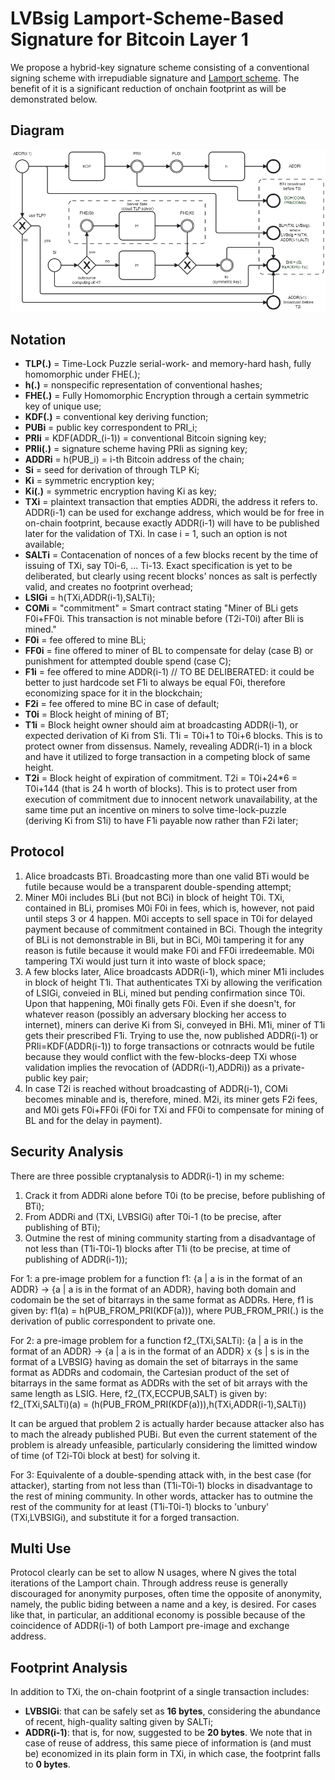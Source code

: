 # LVBsig Lamport-Scheme-Based Signature for Bitcoin Layer 1

We propose a hybrid-key signature scheme consisting of a conventional signing scheme with irrepudiable signature and [Lamport scheme](https://en.wikipedia.org/wiki/S/KEY). The benefit of it is a significant reduction of onchain footprint as will be demonstrated below.

## Diagram

![Diagram representing derivation_of_one_LVBsig_chain_cycle](keys_diagram.jpg)

## Notation

* **TLP(.)** = Time-Lock Puzzle serial-work- and memory-hard hash, fully homomorphic under FHE(.);
* **h(.)** = nonspecific representation of conventional hashes;
* **FHE(.)** = Fully Homomorphic Encryption through a certain symmetric key of unique use;
* **KDF(.)** = conventional key deriving function;
* **PUBi** = public key correspondent to PRI_i;
* **PRIi** = KDF(ADDR_(i-1)) = conventional Bitcoin signing key;
* **PRIi(.)** = signature scheme having PRIi as signing key;
* **ADDRi** = h(PUB_i) = i-th Bitcoin address of the chain;
* **Si** = seed for derivation of through TLP Ki;
* **Ki** = symmetric encryption key;
* **Ki(.)** = symmetric encryption having Ki as key;
* **TXi** = plaintext transaction that empties ADDRi, the address it refers to. ADDR(i-1) can be used for exchange address, which would be for free in on-chain footprint, because exactly ADDR(i-1) will have to be published later for the validation of TXi. In case i = 1, such an option is not available;
* **SALTi** = Contacenation of nonces of a few blocks recent by the time of issuing of TXi, say T0i-6, ... Ti-13. Exact specification is yet to be deliberated, but clearly using recent blocks' nonces as salt is perfectly valid, and creates no footprint overhead;
* **LSIGi** = h(TXi,ADDR(i-1),SALTi);
* **COMi** = "commitment" = Smart contract stating "Miner of BLi gets F0i+FF0i. This transaction is not minable before (T2i-T0i) after Bli is mined."
* **F0i** = fee offered to mine BLi;
* **FF0i** = fine offered to miner of BL to compensate for delay (case B) or punishment for attempted double spend (case C);
* **F1i** = fee offered to mine ADDR(i-1) // TO BE DELIBERATED: it could be better to just hardcode set F1i to always be equal F0i, therefore economizing space for it in the blockchain;
* **F2i** = fee offered to mine BC in case of default;
* **T0i** = Block height of mining of BT;
* **T1i** = Block height owner should aim at broadcasting ADDR(i-1), or expected derivation of Ki from S1i. T1i = T0i+1 to T0i+6 blocks. This is to protect owner from dissensus. Namely, revealing ADDR(i-1) in a block and have it utilized to forge transaction in a competing block of same height.
* **T2i** = Block height of expiration of commitment. T2i = T0i+24*6 = T0i+144 (that is 24 h worth of blocks). This is to protect user from execution of commitment due to innocent network unavailability, at the same time put an incentive on miners to solve time-lock-puzzle (deriving Ki from S1i) to have F1i payable now rather than F2i later;

## Protocol

1. Alice broadcasts BTi. Broadcasting more than one valid BTi would be futile because would be a transparent double-spending attempt;
2. Miner M0i includes BLi (but not BCi) in block of height T0i. TXi, contained in BLi, promises M0i F0i in fees, which is, however, not paid until steps 3 or 4 happen. M0i accepts to sell space in T0i for delayed payment because of commitment contained in BCi. Though the integrity of BLi is not demonstrable in Bli, but in BCi, M0i tampering it for any reason is futile because it would make F0i and FF0i irredeemable. M0i tampering TXi would just turn it into waste of block space;
3. A few blocks later, Alice broadcasts ADDR(i-1), which miner M1i includes in block of height T1i. That authenticates TXi by allowing the verification of LSIGi, conveied in BLi, mined but pending confirmation since T0i. Upon that happening, M0i finally gets F0i. Even if she doesn't, for whatever reason (possibly an adversary blocking her access to internet), miners can derive Ki from Si, conveyed in BHi. M1i, miner of T1i gets their prescribed F1i. Trying to use the, now published ADDR(i-1) or PRIi=KDF(ADDR(i-1)) to forge transactions or cotnracts would be futile because they would conflict with the few-blocks-deep TXi whose validation implies the revocation of (ADDR(i-1),ADDRi)) as a private-public key pair;
4. In case T2i is reached without broadcasting of ADDR(i-1), COMi becomes minable and is, therefore, mined. M2i, its miner gets F2i fees, and M0i gets F0i+FF0i (F0i for TXi and FF0i to compensate for mining of BL and for the delay in payment).

## Security Analysis

There are three possible cryptanalysis to ADDR(i-1) in my scheme:

1.  Crack it from ADDRi alone before T0i (to be precise, before publishing of BTi);
2.  From ADDRi and (TXi, LVBSIGi) after T0i-1 (to be precise, after publishing of BTi);
3.  Outmine the rest of mining community starting from a disadvantage of not less than (T1i-T0i-1) blocks after T1i (to be precise, at time of publishing of ADDR(i-1));

For 1: a pre-image problem for a function
f1: {a | a is in the format of an ADDR} -> {a | a is in the format of an ADDR}, 
having both domain and codomain be the set of bitarrays in the same format as ADDRs. Here, f1 is given by:
f1(a) = h(PUB_FROM_PRI(KDF(a))), where PUB_FROM_PRI(.) is the derivation of public correspondent to private one.

For 2: a pre-image problem for a function
f2_(TXi,SALTi): {a | a is in the format of an ADDR} -> {a | a is in the format of an ADDR} x {s | s is in the format of a LVBSIG}
having as domain the set of bitarrays in the same format as ADDRs and codomain, the Cartesian product of the set of bitarrays in the same format as ADDRs with the set of bit arrays with the same length as LSIG. Here, f2_(TX,ECCPUB,SALT) is given by:
f2_(TXi,SALTi)(a) = (h(PUB_FROM_PRI(KDF(a))),h(TXi,ADDR(i-1),SALTi))

It can be argued that problem 2 is actually harder because attacker also has to mach the already published PUBi. But even the current statement of the problem is already unfeasible, particularly considering the limitted window of time (of T2i-T0i block at best) for solving it.

For 3: Equivalente of a double-spending attack with, in the best case (for attacker), starting from not less than (T1i-T0i-1) blocks in disadvantage to the rest of mining community. In other words, attacker has to outmine the rest of the community for at least (T1i-T0i-1) blocks to 'unbury' (TXi,LVBSIGi), and substitute it for a forged transaction.

## Multi Use

Protocol clearly can be set to allow N usages, where N gives the total iterations of the Lamport chain. Through address reuse is generally discouraged for anonymity purposes, often time the opposite of anonymity, namely, the public biding between a name and a key, is desired. For cases like that, in particular, an additional economy is possible because of the coincidence of ADDR(i-1) of both Lamport pre-image and exchange address.

## Footprint Analysis

In addition to TXi, the on-chain footprint of a single transaction includes:

* **LVBSIGi**: that can be safely set as **16 bytes**, considering the abundance of recent, high-quality salting given by SALTi;
* **ADDR(i-1)**: that is, for now, suggested to be **20 bytes**. We note that in case of reuse of address, this same piece of information is (and must be) economized in its plain form in TXi, in which case, the footprint falls to **0 bytes**.
